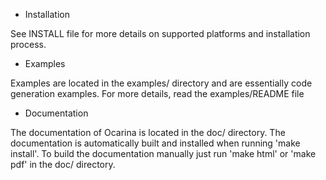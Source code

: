 * Installation

See INSTALL file for more details on supported platforms and
installation process.

* Examples

Examples are located in the examples/ directory and are essentially
code generation examples. For more details, read the examples/README file

* Documentation

The documentation of Ocarina is located in the doc/ directory. The
documentation is automatically built and installed when running
'make install'. To build the documentation manually just run 'make html'
or 'make pdf' in the doc/ directory.
